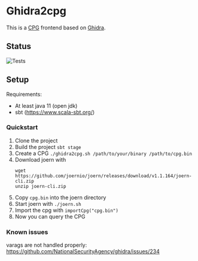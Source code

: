 
# Ghidra2cpg

This is a [CPG](https://docs.joern.io/code-property-graph/) frontend based on [Ghidra](https://ghidra-sre.org/). 
## Status

![Tests](https://github.com/joernio/ghidra2cpg/workflows/SBT%20tests/badge.svg)

## Setup

Requirements:
 - At least java 11 (open jdk)
 - sbt (https://www.scala-sbt.org/)

### Quickstart

1. Clone the project
2. Build the project `sbt stage`
3. Create a CPG `./ghidra2cpg.sh /path/to/your/binary /path/to/cpg.bin`
4. Download joern with
   ```
   wget https://github.com/joernio/joern/releases/download/v1.1.164/joern-cli.zip
   unzip joern-cli.zip
   ```
5. Copy `cpg.bin` into the joern directory
6. Start joern with `./joern.sh`
7. Import the cpg with `importCpg("cpg.bin")`
8. Now you can query the CPG 

### Known issues
varags are not handled properly: https://github.com/NationalSecurityAgency/ghidra/issues/234

